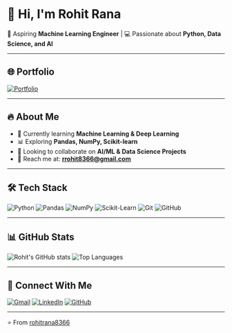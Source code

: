 # 👋 Hi, I'm Rohit Rana  

🚀 Aspiring **Machine Learning Engineer** | 💻 Passionate about **Python, Data Science, and AI**  

---

## 🌐 Portfolio
[![Portfolio](https://img.shields.io/badge/Visit-My_Portfolio-blue?style=for-the-badge)](https://rohitrana8366.github.io)

---

## 🔥 About Me  
- 🌱 Currently learning **Machine Learning & Deep Learning**  
- 📊 Exploring **Pandas, NumPy, Scikit-learn**  
- 🤝 Looking to collaborate on **AI/ML & Data Science Projects**  
- 📧 Reach me at: **rrohit8366@gmail.com**  

---

## 🛠️ Tech Stack  
![Python](https://img.shields.io/badge/Python-3776AB?style=for-the-badge&logo=python&logoColor=white)
![Pandas](https://img.shields.io/badge/Pandas-150458?style=for-the-badge&logo=pandas&logoColor=white)
![NumPy](https://img.shields.io/badge/Numpy-013243?style=for-the-badge&logo=numpy&logoColor=white)
![Scikit-Learn](https://img.shields.io/badge/Scikit--Learn-F7931E?style=for-the-badge&logo=scikit-learn&logoColor=white)
![Git](https://img.shields.io/badge/Git-F05032?style=for-the-badge&logo=git&logoColor=white)
![GitHub](https://img.shields.io/badge/GitHub-181717?style=for-the-badge&logo=github&logoColor=white)

---

## 📊 GitHub Stats  
![Rohit's GitHub stats](https://github-readme-stats.vercel.app/api?username=rohitrana8366&show_icons=true&theme=radical&count_private=true&include_all_commits=true&token=PAT_1)
![Top Languages](https://github-readme-stats.vercel.app/api/top-langs/?username=rohitrana8366&layout=compact&theme=radical)

---

## 🔗 Connect With Me  
[![Gmail](https://img.shields.io/badge/Gmail-D14836?style=for-the-badge&logo=gmail&logoColor=white)](mailto:rrohit8366@gmail.com)
[![LinkedIn](https://img.shields.io/badge/LinkedIn-0077B5?style=for-the-badge&logo=linkedin&logoColor=white)](https://linkedin.com)
[![GitHub](https://img.shields.io/badge/GitHub-100000?style=for-the-badge&logo=github&logoColor=white)](https://github.com/rohitrana8366)

---

⭐️ From [rohitrana8366](https://github.com/rohitrana8366)
